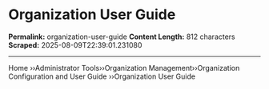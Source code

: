 # Organization User Guide

**Permalink:** organization-user-guide
**Content Length:** 812 characters
**Scraped:** 2025-08-09T22:39:01.231080

---

Home &rsaquo;&rsaquo;Administrator Tools&rsaquo;&rsaquo;Organization Management&rsaquo;&rsaquo;Organization Configuration and User Guide ››Organization User Guide